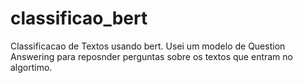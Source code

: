 # classificao_bert

Classificacao de Textos usando bert. 
Usei um modelo de Question Answering para reposnder perguntas sobre os textos que entram no algortimo.
